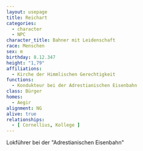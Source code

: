 ```yaml
---
layout: usepage
title: Reichart
categories:
  - character
  - NPC
character_title: Bahner mit Leidenschaft
race: Menschen
sex: m
birthday: 8.12.347
height: "1,79"
affiliations:
  - Kirche der Himmlischen Gerechtigkeit
functions:
  - Kondukteur bei der Adrestianischen Eisenbahn
class: Bürger
homes:
  - Aegir
alignment: NG
alive: true
relationships:
  - [ Cornellius, Kollege ]
---
```


Lokführer bei der "Adrestianischen Eisenbahn"

